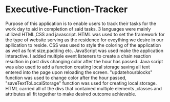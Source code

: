 # Executive-Function-Tracker
Purpose of this application is to enable users to track their tasks for the work day to aid in completion of said tasks.
3 languages were mainly utilized HTML,CSS and javascript. 
HTML was used to set the framework for the type of website serving as the residence for eveything we desire in our apllication to reside.
CSS was used to style the coloring of the application as well as font size,padding etc.
JavaScript was used make the application interactive. I added multiple event listeners to create a chain reaction resultion in past divs changing color after the hour has passed. Java script was also used to add a function creating local storage saving all text entered into the page upon reloading the screen. "updatehourblocks" function was used to change color after the hour passed, "saveTextToLocalStorage" function was used for creating local storage.
HTML carried all of the divs that contained multiple elements ,classes and attributes all fit together to make desired outcome achievable.
